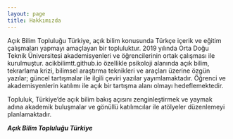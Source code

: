 ```yaml
---
layout: page
title: Hakkımızda
---
```


Açık Bilim Topluluğu Türkiye, açık bilim konusunda Türkçe içerik ve eğitim çalışmaları yapmayı amaçlayan bir topluluktur. 2019 yılında Orta Doğu Teknik Üniversitesi akademisyenleri ve öğrencilerinin ortak çalışması ile kurulmuştur. acikbilimtt.github.io özellikle psikoloji alanında açık bilim, tekrarlama krizi, bilimsel araştırma teknikleri ve araçları üzerine özgün yazılar; güncel tartışmalar ile ilgili çeviri yazılar yayımlamaktadır. Öğrenci ve akademisyenlerin katılımı ile açık bir tartışma alanı olmayı hedeflemektedir.

Topluluk, Türkiye’de açık bilim bakış açısını zenginleştirmek ve yaymak adına akademik buluşmalar ve gönüllü katılımcılar ile atölyeler düzenlemeyi planlamaktadır.


__*Açık Bilim Topluluğu Türkiye*__
